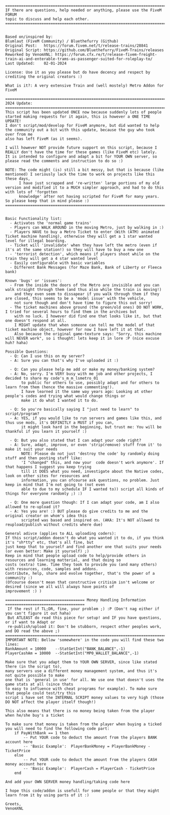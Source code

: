 	================================================================================
	IF there are questions, help needed or anything, please use the FiveM FORUM
	topic to discuss and help each other.
	================================================================================


	Based on/inspired by: 
	Blumlaut (FiveM Community) / Bluethefurry (Github)
	Original Post:	 https://forum.fivem.net/t/release-trains/28841
	Original Script: https://github.com/Bluethefurry/FiveM-Trains/releases
	Reworked by VenomXNL: https://forum.cfx.re/t/release-fivem-freight-train-ai-and-enterable-trams-as-passenger-suited-for-roleplay-to/
	Last Updated:	 02-01-2024

	License: Use it as you please but do have decency and respect by crediting the original creators :)
	
	What is it?: A very extensive Train and (well mostely) Metro Addon for FiveM
	
	===================================================================================================================================================================
	2024 Update:
	===================================================================================================================================================================
	This script has been updated ONCE now because suddenly lots of people started making requests for it again, this is however a ONE TIME UPDATE!
	I don't script/mod/develop for FiveM anymore, but did wanted to help the community out a bit with this update, because the guy who took over from me
	also has left FiveM (as it seems).
	
	I will however NOT provide future support on this script, because I REALLY don't have the time for these games (like FiveM etc) lately.
	It is intended to configure and adapt a bit for YOUR OWN server, so please read the comments and instruction to do so :)

	NOTE: The code might (is) still a bit messy, but that is because (like mentioned) I seriously lack the time to work on projects like this these days,
	      I have just scrapped and 're-written' large portions of my old version and modified it to a MUCH simpler approach, and had to do this with lots of 'forgotten
		  knowledge' after not having scripted for FiveM for many years. So please keep that in mind please :)
	===================================================================================================================================================================

	
	Basic Functionality list:
	  - Activates the 'normal game trains'
	  - Players can WALK AROUND in the moving Metro, just by walking in :)
	  - Players HAVE to buy a Metro Ticket to enter (With (ATM) animated Ticket machine handling), otherwise they will get a 1 star wanted level for illegal boarding.
	  - Ticket will 'invalidate' when they have left the metro (even if it's at the same station!) so they will have to buy a new one
	  - 'terrorist detection', which means if players shoot while on the train they will get a 4 star wanted level
	  - Easily configurable with basic variables
	  - Different Bank Messages (for Maze Bank, Bank of Liberty or Fleeca bank)
	  
	Known 'bugs' or 'issues':
	  - From the inside the doors of the Metro are invisible and you can walk straight through them (and thus also while the train is moving!)
		and they even seem to dissapear if you walk through them if they are closed, this seems to be a 'model issue' with the vehicle, 
		not sure though and don't have time to figure this out sorry!
	  - The ticket machines above ground (the green/old ones) DO NOT WORK, I tried for several hours to find them in the archives but
		with no luck. I however did find one that looks like it, but that one doesn't respond at all.
		I MIGHT update that when someone can tell me the model of that ticket machine object, however for now I have left it at that.
		Also because the original game-texture says: "Sorry, this machine will NEVER work", so i thought: lets keep it in lore :P (nice excuse huh? haha)
	  
	Possible Questions:
	  - Q: Can I use this on my server?
	  - A: Sure you can that's why I've uploaded it :)
	  
	  - Q: Can you please help me add or make my money/banking system?
	  - A: No, sorry. I'm VERY busy with me job and other projects, I decided to share my code's_m_m_lsmetro_01
		   to public for others to use, possibly adapt and for others to learn from them (hence the massive commenting!).
		   I have learned it the same way years ago: Looking at other people's codes and trying what would change things or
		   make it do what I wanted it to do.
	   
	  - Q: So you're basically saying I "just need to learn" to script/program?
	  - A: YES, if you would like to run servers and games like this, and thus use mods, it's DEFINITLY a MUST if you can,
		   it might look hard in the beginning, but trust me: You will be thankful if you learn it yourself :)
		   
	  - Q: But you also stated that I can adapt your code right?
	  - A: Sure, adapt, improve, or even 'strip(remove) stuff from it' to make it suit your needs
		   NOTE: Please do not just 'destroy the code' by randomly doing stuff and then posting stuff like:
		   'I "changed" this, and now your  code doesn't work anymore'. If that happens I suggest you keep trying
		   till it DOES what you need, investigate about the Native codes, look on other sites for resources and
		   information, you can ofcourse ask questions, no problem. Just keep in mind that I'm not going to (not even
		   able to due to my schedule IF I wanted to)) script all kinds of things for everyone randomly ;) :)
	  
	  - Q: One more question though: If I can adapt your code, am I also allowed to re-upload it?
	  - A: Yes you are! :) BUT please do give credits to me and the original creator on whom's idea this
		   scripted was based and inspired on. (AKA: It's NOT allowed to reupload/publish without credits where due)
	  
	General adivce (applies to ALL uploading coders):
	If this script/addon doesn't do what you wanted it to do, if you think it's "sh*tty" etc, that's all fine, but
	just keep that to yourself and find another one that suits your needs (or even better: Make it yourself) ;)
	Keep in mind that people upload code to help/provide others in resources and learning matterial, and that doing so
	costs (extra) time. Time they took to provide you (and many others) with resources, code, samples and addons.
	Contribute, help, share and evolve together, that's the power of a community :)
	(Ofcourse doesn't mean that constructive critisim isn't welcome or desired (since we all will always have points of
	improvement :) )
	  
	=================================== Money Handling Information ===================================
	 If the rest if TL;DR, fine, your problem ;) :P (Don't nag either if you can't figure it out haha)
	 But ATLEAST do read this piece for setup! and IF you have questions, or if want to Adapt or
	 re-publish/upload it: Don't be stubborn, respect other peoples work, and DO read the above ;)
	===================================================================================================
	IMPORTANT NOTE: Bellow 'somewhere' in the code you will find these two lines:
	BankAmount = 10000    --StatGetInt("BANK_BALANCE",-1)
	PlayerCashAm = 10000  --StatGetInt("MP0_WALLET_BALANCE",-1)
	
	Make sure that you adapt them to YOUR OWN SERVER, since like stated there (in the script to),
	many servers use a different money management system, and thus it's not quite possible to make
	one that is 'general in use' for all. We use one that doesn't uses the game stats at all (since thats
	to easy to influence with cheat programs for example). To make sure that people could test/try this
	script i have set the INTERNAL SCRIPT money values to very high (those DO NOT affect the player itself though!)

	This also means that there is no money being taken from the player when he/she buy's a ticket
	
	To make sure that money is taken from the player when buying a ticked you will need to find the following code part:
		if PayWithBank == 1 then
			-- Put YOUR code to deduct the amount from the players BANK account here
			-- 'Basic Example':  PlayerBankMoney = PlayerBankMoney - TicketPrice
		else
			-- Put YOUR code to deduct the amount from the players CASH money account here
			-- 'Basic Example':  PlayerCash = PlayerCash - TicketPrice
		end
	
	And add your OWN SERVER money handling/taking code here
	
	I hope this code/addon is usefull for some people or that they might learn from it by using parts of it :)
	
	Greets,
	VenomXNL
